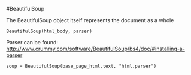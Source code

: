 #BeautifulSoup

The BeautifulSoup object itself represents the document as a whole

```
BeautifulSoup(html_body, parser)
```

Parser can be found:
http://www.crummy.com/software/BeautifulSoup/bs4/doc/#installing-a-parser

```
soup = BeautifulSoup(base_page_html.text, "html.parser")
```
